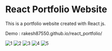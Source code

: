 # React Portfolio Website

This is a portfolio website created with React js.

Demo : rakesh87550.github.io/react_portfolio/

![1](https://user-images.githubusercontent.com/49247268/162576280-0c9cfaa6-c2ee-45a3-82dd-1ce8d1aba5ed.png)
![2](https://user-images.githubusercontent.com/49247268/162576282-e5453a30-6f1d-4a8a-8827-280b517735ef.png)
![3](https://user-images.githubusercontent.com/49247268/162576283-489b22c7-53e6-4d25-9e84-5a2892f5ce0f.png)
![4](https://user-images.githubusercontent.com/49247268/162576284-d24d8930-c133-4e27-9382-01d9e493b3f9.png)
![5](https://user-images.githubusercontent.com/49247268/162576285-8beadbaa-d10c-4fc6-a3e3-34f8a910009f.png)
